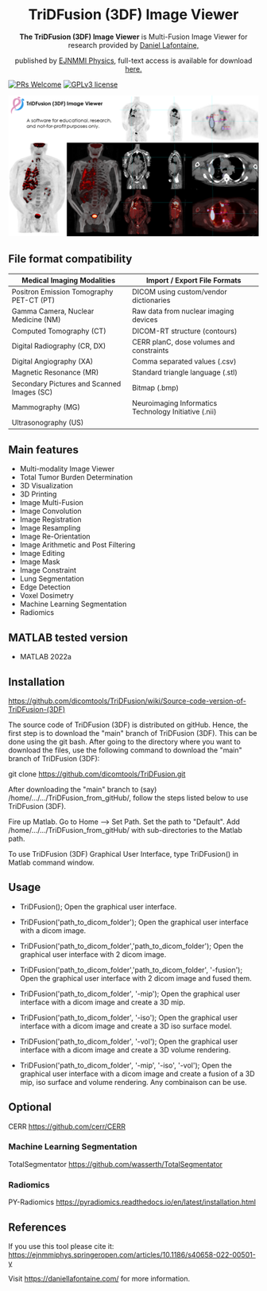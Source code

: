 
<div align="center">
  <h1>TriDFusion (3DF) Image Viewer</h1>
  <p><strong>The TriDFusion (3DF) Image Viewer</strong> is Multi-Fusion Image Viewer for research provided by <a href="https://daniellafontaine.com/">Daniel Lafontaine,</a></p><p>published by <a href="https://ejnmmiphys.springeropen.com/articles/10.1186/s40658-022-00501-y">EJNMMI Physics</a>, full-text access is available for download<a href="https://rdcu.be/cXP9i/"> here.</a></p> 
</div>
  
  
[![PRs Welcome](https://img.shields.io/badge/PRs-welcome-brightgreen.svg?style=flat-square)](https://github.com/dicomtools/TriDFusion)
[![GPLv3 license](https://img.shields.io/badge/License-GPLv3-blue.svg)](https://github.com/dicomtools/TriDFusion/blob/main/LICENSE)

![TriDFusion](images/TriDFusionMontage.png)

## File format compatibility

| Medical Imaging Modalities                 | Import / Export File Formats                         |
| ------------------------------------------ | ---------------------------------------------------- |
| Positron Emission Tomography PET-CT (PT)   | DICOM using custom/vendor dictionaries               |
| Gamma Camera, Nuclear Medicine (NM)        | Raw data from nuclear imaging devices                |
| Computed Tomography (CT)                   | DICOM-RT structure (contours)                        |
| Digital Radiography (CR, DX)               | CERR planC, dose volumes and constraints             |
| Digital Angiography (XA)                   | Comma separated values (.csv)                        |
| Magnetic Resonance (MR)                    | Standard triangle language (.stl)                    |
| Secondary Pictures and Scanned Images (SC) | Bitmap (.bmp)                                        |
| Mammography (MG)                           | Neuroimaging Informatics Technology Initiative (.nii)|
| Ultrasonography (US)                       |                                                      |

## Main features
- Multi-modality Image Viewer
- Total Tumor Burden Determination
- 3D Visualization
- 3D Printing
- Image Multi-Fusion
- Image Convolution
- Image Registration
- Image Resampling
- Image Re-Orientation
- Image Arithmetic and Post Filtering
- Image Editing
- Image Mask
- Image Constraint
- Lung Segmentation
- Edge Detection
- Voxel Dosimetry
- Machine Learning Segmentation
- Radiomics

## MATLAB tested version

* MATLAB 2022a

## Installation

https://github.com/dicomtools/TriDFusion/wiki/Source-code-version-of-TriDFusion-(3DF)

The source code of TriDFusion (3DF) is distributed on gitHub. Hence, the first step is to download the "main" branch of TriDFusion (3DF). This can be done using the git bash. After going to the directory where you want to download the files, use the following command to download the "main" branch of TriDFusion (3DF): 

git clone https://github.com/dicomtools/TriDFusion.git

After downloading the "main" branch to (say) /home/.../.../TriDFusion_from_gitHub/, follow the steps listed below to use TriDFusion (3DF).

Fire up Matlab. Go to Home --> Set Path. Set the path to "Default". Add /home/.../.../TriDFusion_from_gitHub/ with sub-directories to the Matlab path.

To use TriDFusion (3DF) Graphical User Interface, type TriDFusion() in Matlab command window.

## Usage

* TriDFusion(); Open the graphical user interface.

* TriDFusion('path_to_dicom_folder'); Open the graphical user interface with a dicom image.

* TriDFusion('path_to_dicom_folder','path_to_dicom_folder'); Open the graphical user interface with 2 dicom image.

* TriDFusion('path_to_dicom_folder','path_to_dicom_folder', '-fusion'); Open the graphical user interface with 2 dicom image and fused them.

* TriDFusion('path_to_dicom_folder', '-mip'); Open the graphical user interface with a dicom image and create a 3D mip.

* TriDFusion('path_to_dicom_folder', '-iso'); Open the graphical user interface with a dicom image and create a 3D iso surface model.

* TriDFusion('path_to_dicom_folder', '-vol'); Open the graphical user interface with a dicom image and create a 3D volume rendering.

* TriDFusion('path_to_dicom_folder', '-mip', '-iso', '-vol'); Open the graphical user interface with a dicom image and create a fusion of a 3D mip, iso surface and volume rendering. Any combinaison can be use. 

## Optional

CERR 
https://github.com/cerr/CERR

### Machine Learning Segmentation
TotalSegmentator
https://github.com/wasserth/TotalSegmentator

### Radiomics
PY-Radiomics 
https://pyradiomics.readthedocs.io/en/latest/installation.html

## References 

If you use this tool please cite it:
https://ejnmmiphys.springeropen.com/articles/10.1186/s40658-022-00501-y

Visit https://daniellafontaine.com/ for more information.